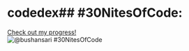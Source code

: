 # codedex## #30NitesOfCode:
  [Check out my progress!](https://www.codedex.io/@bushansari/30-nites-of-code)  
  ![@bushansari #30NitesOfCode](https://www.codedex.io/api/petStatus?user=bushansari)
